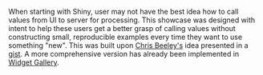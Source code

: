 When starting with Shiny, user may not have the best idea how to call values from UI to server for processing. This showcase was designed with intent to help these users get a better grasp of calling values without constructing small, reproducible examples every time they want to use something "new". This was built upon [Chris Beeley's](https://github.com/ChrisBeeley) idea presented in a [gist](https://gist.github.com/ChrisBeeley/6571951). A more comprehensive version has already been implemented in [Widget Gallery](http://shiny.rstudio.com/gallery/widget-gallery.html).